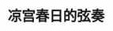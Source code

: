 ---
logo: images/music/凉宫春日的弦奏.jpg
title: 凉宫春日的弦奏
subTitle: 于2009年4月29日举办的Event"凉宫春日的弦奏"CD,由Lantis于2009年6月24日发售

category: 音乐

hasResource: true
downloadList:
  - intro: flac+webp
    size: 420.5MB
    link: https://pan.baidu.com/s/1Cv69VYS45A7EqTOwTC7h-A
  - intro: tak+png
    size: 442.2MB
    link: https://pan.baidu.com/s/1Cv69VYS45A7EqTOwTC7h-A
  - intro: 云盘 提取码:mach
    size: 
    link: https://pan.baidu.com/s/1Cv69VYS45A7EqTOwTC7h-A

downloadContent: |
  于2009年4月29日举办的Event“凉宫春日的弦奏”的CD，由Lantis于2009年6月24日发售。<br>
  作曲：神前 暁、田代智一、冨田暁子、Dmitri Dmitriyevich Shostakovich<br>
  收录曲：<br>
  1：恋のミクル伝説<br>
  2：いつもの風景～激烈で華麗なる日々<br>
  3：最強パレパレード<br>
  4：悲劇のヒロイン～非日常への誘い～ビーチバカンス／バイオリンソロ：由良浩明<br>
  5：好調好調～みくるのこころ～小さくても素敵な幸せ～おいおい～コミカルハッスル<br>
  6：冒険でしょでしょ？／歌：涼宮ハルヒ（平野 綾）<br>
  7：交響曲第7番ハ長調作品60「レニングラード」第一楽章より（ショスタコービッチ作曲）<br>
  8：素直な気持ち～ある雨の日～ハルヒの想い／ピアノソロ：本田聖嗣<br>
  9：ザ・ミステリアス～朝倉涼子の真実～冬の足音<br>
  10：Lost my music／歌：涼宮ハルヒ（平野 綾）<br>
  11：SOS団始動！～何かがおかしい<br>
  12：雪、無音、窓辺にて。／歌：長門有希（茅原実里）<br>
  13：のどかな商店街～ユキ登場～ピンチっぽい！～ミクル変身！そして戦闘！～大団円<br>
  14：ハレ晴レユカイ<br>
  15：God knows...／歌：涼宮ハルヒ（平野 綾）<br><br>
  flac+webp版权属于:VCB-Studio<br>
  文件地址:https://vcb-s.com/archives/11328
---